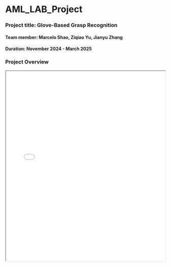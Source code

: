 # AML_LAB_Project 
### Project title: Glove-Based Grasp Recognition
#### Team member: Marcelo Shao, Ziqiao Yu, Jianyu Zhang
#### Duration: November 2024 - March 2025

### Project Overview 
<iframe src="index.html" width="100%" height="600px"></iframe>
